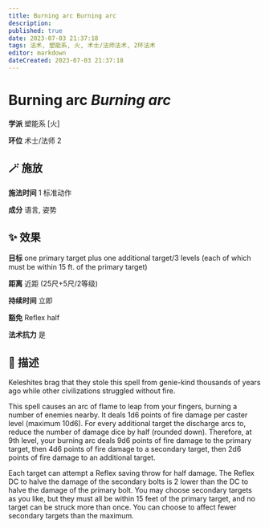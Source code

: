 ```yaml
---
title: Burning arc Burning arc
description: 
published: true
date: 2023-07-03 21:37:18
tags: 法术, 塑能系, 火, 术士/法师法术, 2环法术
editor: markdown
dateCreated: 2023-07-03 21:37:18
---
```


# **Burning arc** *Burning arc*

**学派** 塑能系 \[火\] 

**环位** 术士/法师 2

## 🪄 施放

**施法时间** 1 标准动作

**成分** 语言, 姿势

## ✨ 效果 

**目标** one primary target plus one additional target/3 levels  (each of which must be within 15 ft. of the primary target) 

**距离** 近距 (25尺+5尺/2等级)  

**持续时间** 立即 

**豁免** Reflex half

**法术抗力** 是

## 📖 描述

Keleshites brag that they stole this spell from genie-kind thousands of years ago while other civilizations struggled without fire.

This spell causes an arc of flame to leap from your fingers, burning a number of enemies nearby. It deals 1d6 points of fire damage per caster level (maximum 10d6). For every additional target the discharge arcs to, reduce the number of damage dice by half (rounded down). Therefore, at 9th level, your burning arc deals 9d6 points of fire damage to the primary target, then 4d6 points of fire damage to a secondary target, then 2d6 points of fire damage to an additional target.

Each target can attempt a Reflex saving throw for half damage. The Reflex DC to halve the damage of the secondary bolts is 2 lower than the DC to halve the damage of the primary bolt. You may choose secondary targets as you like, but they must all be within 15 feet of the primary target, and no target can be struck more than once. You can choose to affect fewer secondary targets than the maximum.
    